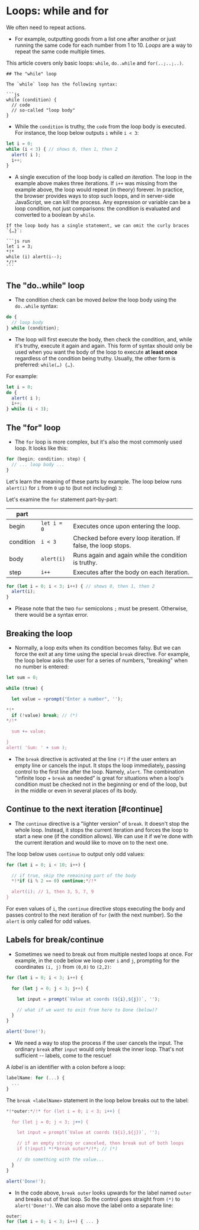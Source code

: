 # Loops: while and for

We often need to repeat actions.

- For example, outputting goods from a list one after another or just running the same code for each number from 1 to 10. *Loops* are a way to repeat the same code multiple times.

This article covers only basic loops: `while`, `do..while` and `for(..;..;..)`.

```
## The "while" loop

The `while` loop has the following syntax:

```js
while (condition) {
  // code
  // so-called "loop body"
}
```

- While the `condition` is truthy, the `code` from the loop body is executed. For instance, the loop below outputs `i` while `i < 3`:

```js run
let i = 0;
while (i < 3) { // shows 0, then 1, then 2
  alert( i );
  i++;
}
```

- A single execution of the loop body is called *an iteration*. The loop in the example above makes three iterations. If `i++` was missing from the example above, the loop would repeat (in theory) forever. In practice, the browser provides ways to stop such loops, and in server-side JavaScript, we can kill the process. Any expression or variable can be a loop condition, not just comparisons: the condition is evaluated and converted to a boolean by `while`.


````smart header="Curly braces are not required for a single-line body"
If the loop body has a single statement, we can omit the curly braces `{…}`:

```js run
let i = 3;
*!*
while (i) alert(i--);
*/!*
```
````

## The "do..while" loop

- The condition check can be moved *below* the loop body using the `do..while` syntax:

```js
do {
  // loop body
} while (condition);
```

- The loop will first execute the body, then check the condition, and, while it's truthy, execute it again and again. This form of syntax should only be used when you want the body of the loop to execute **at least once** regardless of the condition being truthy. Usually, the other form is preferred: `while(…) {…}`.

For example:

```js run
let i = 0;
do {
  alert( i );
  i++;
} while (i < 3);
```


## The "for" loop

- The `for` loop is more complex, but it's also the most commonly used loop. It looks like this:

```js
for (begin; condition; step) {
  // ... loop body ...
}
```

Let's learn the meaning of these parts by example. The loop below runs `alert(i)` for `i` from `0` up to (but not including) `3`:

Let's examine the `for` statement part-by-part:

| part  |          |                                                                            |
|-------|----------|----------------------------------------------------------------------------|
| begin | `let i = 0`    | Executes once upon entering the loop.                                      |
| condition | `i < 3`| Checked before every loop iteration. If false, the loop stops.              |
| body | `alert(i)`| Runs again and again while the condition is truthy.                         |
| step| `i++`      | Executes after the body on each iteration. |

```js run
for (let i = 0; i < 3; i++) { // shows 0, then 1, then 2
  alert(i);
}
```


- Please note that the two `for` semicolons `;` must be present. Otherwise, there would be a syntax error.

## Breaking the loop

- Normally, a loop exits when its condition becomes falsy. But we can force the exit at any time using the special `break` directive. For example, the loop below asks the user for a series of numbers, "breaking" when no number is entered:

```js run
let sum = 0;

while (true) {

  let value = +prompt("Enter a number", '');

*!*
  if (!value) break; // (*)
*/!*

  sum += value;

}
alert( 'Sum: ' + sum );
```

- The `break` directive is activated at the line `(*)` if the user enters an empty line or cancels the input. It stops the loop immediately, passing control to the first line after the loop. Namely, `alert`. The combination "infinite loop + `break` as needed" is great for situations when a loop's condition must be checked not in the beginning or end of the loop, but in the middle or even in several places of its body.

## Continue to the next iteration [#continue]

- The `continue` directive is a "lighter version" of `break`. It doesn't stop the whole loop. Instead, it stops the current iteration and forces the loop to start a new one (if the condition allows). We can use it if we're done with the current iteration and would like to move on to the next one.

The loop below uses `continue` to output only odd values:

```js run no-beautify
for (let i = 0; i < 10; i++) {

  // if true, skip the remaining part of the body
  *!*if (i % 2 == 0) continue;*/!*

  alert(i); // 1, then 3, 5, 7, 9
}
```

For even values of `i`, the `continue` directive stops executing the body and passes control to the next iteration of `for` (with the next number). So the `alert` is only called for odd values.



## Labels for break/continue

- Sometimes we need to break out from multiple nested loops at once. For example, in the code below we loop over `i` and `j`, prompting for the coordinates `(i, j)` from `(0,0)` to `(2,2)`:

```js run no-beautify
for (let i = 0; i < 3; i++) {

  for (let j = 0; j < 3; j++) {

    let input = prompt(`Value at coords (${i},${j})`, '');

    // what if we want to exit from here to Done (below)?
  }
}

alert('Done!');
```

- We need a way to stop the process if the user cancels the input. The ordinary `break` after `input` would only break the inner loop. That's not sufficient -- labels, come to the rescue!

A *label* is an identifier with a colon before a loop:

```js
labelName: for (...) {
  ...
}
```

The `break <labelName>` statement in the loop below breaks out to the label:

```js run no-beautify
*!*outer:*/!* for (let i = 0; i < 3; i++) {

  for (let j = 0; j < 3; j++) {

    let input = prompt(`Value at coords (${i},${j})`, '');

    // if an empty string or canceled, then break out of both loops
    if (!input) *!*break outer*/!*; // (*)

    // do something with the value...
  }
}

alert('Done!');
```

- In the code above, `break outer` looks upwards for the label named `outer` and breaks out of that loop. So the control goes straight from `(*)` to `alert('Done!')`. We can also move the label onto a separate line:

```js no-beautify
outer:
for (let i = 0; i < 3; i++) { ... }
```

